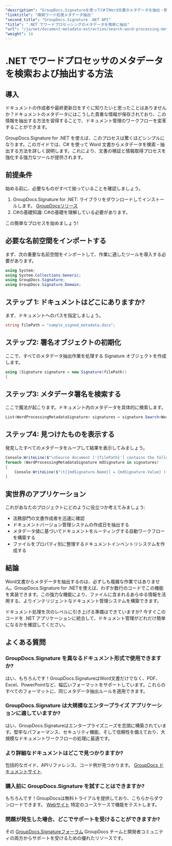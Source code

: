 ```yaml
---
"description": "GroupDocs.Signatureを使ってC#でWord文書のメタデータを抽出・検索する方法を学びましょう。このステップバイステップガイドでドキュメント管理を簡素化しましょう。"
"linktitle": "検索ワード処理メタデータ抽出"
"second_title": "GroupDocs.Signature .NET API"
"title": ".NET でワードプロセッシングのメタデータを簡単に抽出"
"url": "/ja/net/document-metadata-extraction/search-word-processing-metadata-extraction/"
"weight": 14
---
```


# .NET でワードプロセッサのメタデータを検索および抽出する方法

## 導入

ドキュメントの作成者や最終更新日をすぐに知りたいと思ったことはありませんか？ドキュメントのメタデータにはこうした貴重な情報が保存されており、この情報を抽出する方法を習得することで、ドキュメント管理のワークフローを変革することができます。

GroupDocs.Signature for .NET を使えば、このプロセスは驚くほどシンプルになります。このガイドでは、C# を使って Word 文書からメタデータを検索・抽出する方法を詳しく説明します。これにより、文書の検証と情報取得プロセスを強化する強力なツールが提供されます。

## 前提条件

始める前に、必要なものがすべて揃っていることを確認しましょう。

1. GroupDocs.Signature for .NET: ライブラリをダウンロードしてインストールします。 [GroupDocsリリース](https://releases.groupdocs.com/signature/net/)
2. C#の基礎知識: C#の基礎を理解している必要があります。

この簡単なプロセスを始めましょう!

## 必要な名前空間をインポートする

まず、次の重要な名前空間をインポートして、作業に適したツールを導入する必要があります。

```csharp
using System;
using System.Collections.Generic;
using GroupDocs.Signature;
using GroupDocs.Signature.Domain;
```

## ステップ 1: ドキュメントはどこにありますか?

まず、ドキュメントへのパスを指定しましょう。

```csharp
string filePath = "sample_signed_metadata.docx";
```

## ステップ2: 署名オブジェクトの初期化

ここで、すべてのメタデータ抽出作業を処理する Signature オブジェクトを作成します。

```csharp
using (Signature signature = new Signature(filePath))
{
```

## ステップ3: メタデータ署名を検索する

ここで魔法が起こります。ドキュメント内のメタデータを具体的に検索します。

```csharp
List<WordProcessingMetadataSignature> signatures = signature.Search<WordProcessingMetadataSignature>(SignatureType.Metadata);
```

## ステップ4: 見つけたものを表示する

発見したすべてのメタデータをループして結果を表示してみましょう。

```csharp
Console.WriteLine($"\nSource document ['{filePath}'] contains the following signatures:");
foreach (WordProcessingMetadataSignature mdSignature in signatures)
{
    Console.WriteLine($"\t[{mdSignature.Name}] = {mdSignature.Value} ({mdSignature.Type})");
}
```

## 実世界のアプリケーション

これがあなたのプロジェクトにどのように役立つか考えてみましょう:
- 法務部門の文書作成者を迅速に確認
- ドキュメントバージョン管理システムの作成日を抽出する
- メタデータ値に基づいてドキュメントをルーティングする自動ワークフローを構築する
- ファイルをプロパティ別に整理するドキュメントインベントリシステムを作成する

## 結論

Word文書からメタデータを抽出するのは、必ずしも複雑な作業ではありません。GroupDocs.Signature for .NETを使えば、わずか数行のコードでこの機能を実装できます。この強力な機能により、ファイルに含まれるあらゆる情報を活用する、よりインテリジェントなドキュメント管理システムを構築できます。

ドキュメント処理を次のレベルに引き上げる準備はできていますか? 今すぐこのコードを .NET アプリケーションに統合して、ドキュメント管理がどれだけ簡単になるかを確認してください。

## よくある質問

### GroupDocs.Signature を異なるドキュメント形式で使用できますか?

はい、もちろんです！GroupDocs.SignatureはWord文書だけでなく、PDF、Excel、PowerPointなど、幅広いフォーマットをサポートしています。これらのすべてのフォーマットに、同じメタデータ抽出ルールを適用できます。

### GroupDocs.Signature は大規模なエンタープライズ アプリケーションに適していますか?

はい、GroupDocs.Signatureはエンタープライズニーズを念頭に構築されています。堅牢なパフォーマンス、セキュリティ機能、そして信頼性を備えており、大規模なドキュメントワークフローの処理に最適です。

### より詳細なドキュメントはどこで見つかりますか?

包括的なガイド、APIリファレンス、コード例が見つかります。 [GroupDocs ドキュメントサイト](https://tutorials。groupdocs.com/signature/net/).

### 購入前に GroupDocs.Signature を試すことはできますか?

もちろんです！GroupDocsは無料トライアルを提供しており、こちらからダウンロードできます。 [Webサイト](https://releases.groupdocs.com/) 特定のユースケースで機能をテストします。

### 問題が発生した場合、どこでサポートを受けることができますか?

その [GroupDocs.Signatureフォーラム](https://forum.groupdocs.com/c/signature/13) GroupDocs チームと開発者コミュニティの両方からサポートを受けるための優れたリソースです。